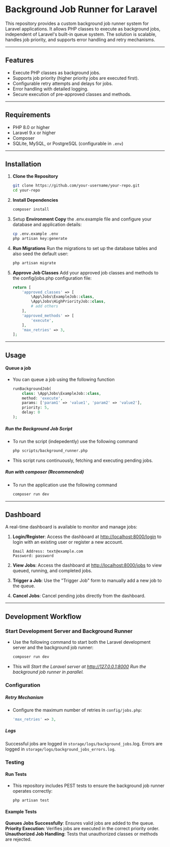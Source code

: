 # Background Job Runner for Laravel

This repository provides a custom background job runner system for Laravel applications. It allows PHP classes to execute as background jobs, independent of Laravel's built-in queue system. The solution is scalable, handles job priority, and supports error handling and retry mechanisms.

---

## Features

- Execute PHP classes as background jobs.
- Supports job priority (higher priority jobs are executed first).
- Configurable retry attempts and delays for jobs.
- Error handling with detailed logging.
- Secure execution of pre-approved classes and methods.

---

## Requirements

- PHP 8.0 or higher
- Laravel 9.x or higher
- Composer
- SQLite, MySQL, or PostgreSQL (configurable in `.env`)

---

## Installation

1. **Clone the Repository**
   ```bash
   git clone https://github.com/your-username/your-repo.git
   cd your-repo

2. **Install Dependencies**
    ```bash
    composer install

3. Setup **Environment Copy** the .env.example file and configure your database and application details:
    ```bash
    cp .env.example .env
    php artisan key:generate

4. **Run Migrations** Run the migrations to set up the database tables and also seed the default user:
    ```bash
    php artisan migrate

5. **Approve Job Classes** Add your approved job classes and methods to the config/jobs.php configuration file:
    ```php
    return [
        'approved_classes' => [
            \App\Jobs\ExampleJob::class,
            \App\Jobs\HighPriorityJob::class,
            # add others
        ],
        'approved_methods' => [
            'execute',
        ],
        'max_retries' => 3,
    ];

---

## Usage

#### Queue a job

- You can queue a job using the following function

    ```php
    runBackgroundJob(
        class: \App\Jobs\ExampleJob::class,
        method: 'execute',
        params: ['param1' => 'value1', 'param2' => 'value2'],
        priority: 5,
        delay: 0
    );

##### Run the Background Job Script

- To run the script (indepedently) use the following command

    ```bash
    php scripts/background_runner.php 

- This script runs continuously, fetching and executing pending jobs.

##### Run with composer (Recommended)

- To run the application use the following command

    ```bash
    composer run dev

---

## Dashboard

A real-time dashboard is available to monitor and manage jobs:

1. **Login/Register**: Access the dashboard at [http://localhost:8000/login](http://localhost:8000/login) to login with an existing user or register a new account.
    ```test
    Email Address: text@example.com
    Password: password

2. **View Jobs**: Access the dashboard at [http://localhost:8000/jobs](http://localhost:8000/jobs) to view queued, running, and completed jobs.

3. **Trigger a Job**: Use the "Trigger Job" form to manually add a new job to the queue.

4. **Cancel Jobs**: Cancel pending jobs directly from the dashboard.


---

## Development Workflow

### Start Development Server and Background Runner

- Use the following command to start both the Laravel development server and the background job runner:

    ```bash
    composer run dev

- This will
*Start the Laravel server at http://127.0.0.1:8000
Run the background job runner in parallel.*

### Configuration

##### Retry Mechanism
- Configure the maximum number of retries in `config/jobs.php`:

    ```php
    'max_retries' => 3,

##### Logs
Successful jobs are logged in `storage/logs/background_jobs`.log.
Errors are logged in `storage/logs/background_jobs_errors.log`.

### Testing
#### Run Tests
- This repository includes PEST tests to ensure the background job runner operates correctly:

    ```bash
    php artisan test

#### Example Tests
**Queues Jobs Successfully**: Ensures valid jobs are added to the queue.
**Priority Execution**: Verifies jobs are executed in the correct priority order.
**Unauthorized Job Handling**: Tests that unauthorized classes or methods are rejected.
    
